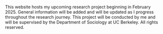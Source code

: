 This website hosts my upcoming research project beginning in February 2025. General information will be added and will be updated as I progress throughout the research journey. This project will be conducted by me and will be supervised by the Department of Sociology at UC Berkeley. All rights reserved.
